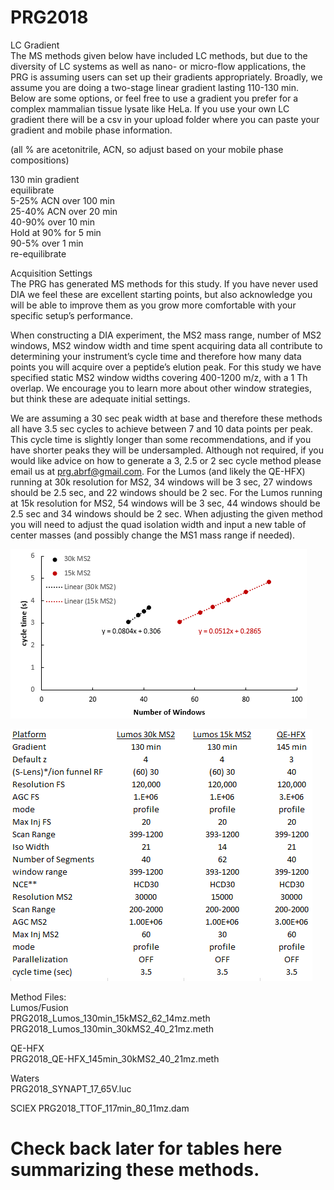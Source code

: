 # PRG2018

LC Gradient<br />
The MS methods given below have included LC methods, but due to the diversity of LC systems as well as nano- or micro-flow applications, the PRG is assuming users can set up their gradients appropriately. Broadly, we assume you are doing a two-stage linear gradient lasting 110-130 min. Below are some options, or feel free to use a gradient you prefer for a complex mammalian tissue lysate like HeLa. If you use your own LC gradient there will be a csv in your upload folder where you can paste your gradient and mobile phase information.

(all % are acetonitrile, ACN, so adjust based on your mobile phase compositions)

130 min gradient<br />
equilibrate<br />
5-25% ACN over 100 min<br />
25-40% ACN over 20 min<br />
40-90% over 10 min<br />
Hold at 90% for 5 min<br />
90-5% over 1 min<br />
re-equilibrate<br />


Acquisition Settings<br />
The PRG has generated MS methods for this study. If you have never used DIA we feel these are excellent starting points, but also acknowledge you will be able to improve them as you grow more comfortable with your specific setup’s performance.

When constructing a DIA experiment, the MS2 mass range, number of MS2 windows, MS2 window width and time spent acquiring data all contribute to determining your instrument’s cycle time and therefore how many data points you will acquire over a peptide’s elution peak. For this study we have specified static MS2 window widths covering 400-1200 m/z, with a 1 Th overlap. We encourage you to learn more about other window strategies, but think these are adequate initial settings.

We are assuming a 30 sec peak width at base and therefore these methods all have 3.5 sec cycles to achieve between 7 and 10 data points per peak. This cycle time is slightly longer than some recommendations, and if you have shorter peaks they will be undersampled. Although not required, if you would like advice on how to generate a 3, 2.5 or 2 sec cycle method please email us at prg.abrf@gmail.com. For the Lumos (and likely the QE-HFX) running at 30k resolution for MS2, 34 windows will be 3 sec, 27 windows should be 2.5 sec, and 22 windows should be 2 sec. For the Lumos  running at 15k resolution for MS2, 54 windows will be 3 sec, 44 windows should be 2.5 sec and 34 windows should be 2 sec. When adjusting the given method you will need to adjust the quad isolation width and input a new table of center masses (and possibly change the MS1 mass range if needed).

![linreg](https://raw.githubusercontent.com/neely/PRG2018/master/misc/LinearRegression.PNG "Linear Regression of cycle time and number of DIA windows")


![Thermo Settings Table](https://raw.githubusercontent.com/neely/PRG2018/master/misc/ThermoSettingsTable.PNG "Abbreviated settings for Thermo instruments")

Method Files:<br />
Lumos/Fusion<br />
PRG2018_Lumos_130min_15kMS2_62_14mz.meth<br />
PRG2018_Lumos_130min_30kMS2_40_21mz.meth<br />

QE-HFX<br />
PRG2018_QE-HFX_145min_30kMS2_40_21mz.meth<br />

Waters<br />
PRG2018_SYNAPT_17_65V.luc<br />

SCIEX
PRG2018_TTOF_117min_80_11mz.dam<br />


# Check back later for tables here summarizing these methods.
